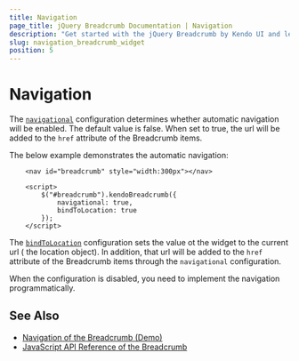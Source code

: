 ```yaml
---
title: Navigation
page_title: jQuery Breadcrumb Documentation | Navigation
description: "Get started with the jQuery Breadcrumb by Kendo UI and learn how to use the Navigation configuration of the widget."
slug: navigation_breadcrumb_widget
position: 5
---
```


# Navigation 

The [`navigational`](/api/javascript/ui/breadcrumb/configuration/navigational) configuration determines whether automatic navigation will be enabled. The default value is false. When set to true, the url will be added to the `href` attribute of the Breadcrumb items.

The below example demonstrates the automatic navigation:

```dojo
    <nav id="breadcrumb" style="width:300px"></nav>

    <script>
        $("#breadcrumb").kendoBreadcrumb({
            navigational: true,
            bindToLocation: true
        });
    </script>
```

The [`bindToLocation`](/api/javascript/ui/breadcrumb/configuration/bindtolocation) configuration sets the value ot the widget to the current url ( the location object). In addition, that url will be added to the `href` attribute of the Breadcrumb items through the `navigational` configuration.

When the configuration is disabled, you need to implement the navigation programmatically.

## See Also

* [Navigation of the Breadcrumb (Demo)](https://demos.telerik.com/kendo-ui/breadcrumb/navigation)
* [JavaScript API Reference of the Breadcrumb](/api/javascript/ui/breadcrumb)
